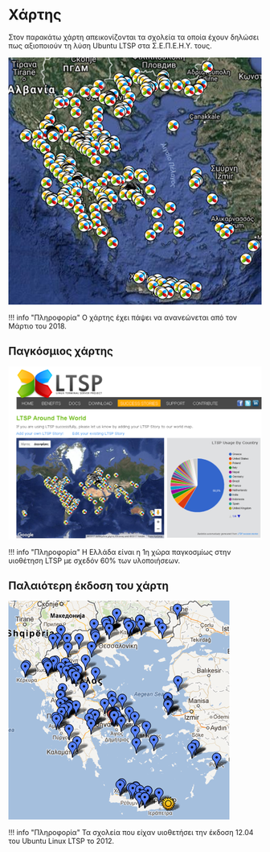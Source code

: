 # Χάρτης

Στον παρακάτω χάρτη απεικονίζονται τα σχολεία τα οποία έχουν δηλώσει πως
αξιοποιούν τη λύση Ubuntu LTSP στα Σ.Ε.Π.Ε.Η.Υ. τους.

[![](SEPEHY-LTSP.png)](SEPEHY-LTSP.png)

!!! info "Πληροφορία"
    Ο χάρτης έχει πάψει να ανανεώνεται από τον Μάρτιο του 2018.

## Παγκόσμιος χάρτης

[![](World-wide-LTSP.png)](World-wide-LTSP.png)

!!! info "Πληροφορία"
    Η Ελλάδα είναι η 1η χώρα παγκοσμίως στην υιοθέτηση LTSP με σχεδόν 60% των υλοποιήσεων.

## Παλαιότερη έκδοση του χάρτη

[![](map.png)](map.png)

!!! info "Πληροφορία"
    Τα σχολεία που είχαν υιοθετήσει την έκδοση 12.04 του Ubuntu Linux LTSP το 2012.
